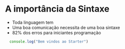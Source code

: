# A importância da Sintaxe

* Toda linguagem tem 
* Uma boa comunicação necessita de uma boa sintaxe
* 82% dos erros para iniciantes programação

```js
  console.log("Bem vindos ao Starter")
```